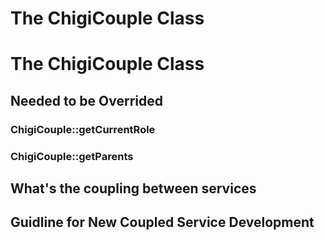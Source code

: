 The ChigiCouple Class
===============================

# The ChigiCouple Class

## Needed to be Overrided

### ChigiCouple::getCurrentRole

### ChigiCouple::getParents

## What's the coupling between services

## Guidline for New Coupled Service Development